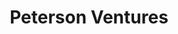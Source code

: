 ---
layout: firm_page
title: "Peterson Ventures"
id: "petersonventures.com"
permalink: "/petersonventurespetersonventures.com/"
website: "https://www.petersonventures.com"
offices: "Salt Lake City (United States)"
investment_stages: "Pre-Seed, Seed"
portfolio_companies: "Allbirds (BIRD), Ethos Life, Lucid Software, Nomi Health, Eargo, Oportun, Spiff, Grow, SimpleCitizen, Artemis Health, Collective Medical Technologies"
portfolio_link: "https://www.petersonventures.com/portfolio/"
investment_markets: "SaaS, Digital Commerce, Healthcare, FinTech"
founded_year: "2008"
description: "Peterson Ventures is a seed-stage venture capital firm focused on SaaS, digital commerce, and healthcare. They provide seed funding to entrepreneurs looking for a partner to help solve the challenges that accompany rapid growth."
linkedin: "https://www.linkedin.com/company/peterson-ventures"
twitter: ""
instagram: ""
team_page: "https://www.petersonventures.com/team/"
investor_type: "Venture Capital"
crunchbase: "https://www.crunchbase.com/organization/peterson-ventures"
pitchbook: ""

# SEO Optimization
meta_title: "Peterson Ventures - VC Firm - projectstartups.com"
meta_description: "Peterson Ventures, Peterson Ventures is a seed-stage venture capital firm focused on SaaS, digital commerce, and healthcare. They provide seed funding to entrepreneurs l..."
meta_keywords: "Peterson Ventures, SaaS, Digital Commerce, Healthcare, FinTech, VC firm, venture capital, startup investor, projectstartups.com"
canonical_url: "https://vc.projectstartups.com/petersonventurespetersonventures.com/"
---